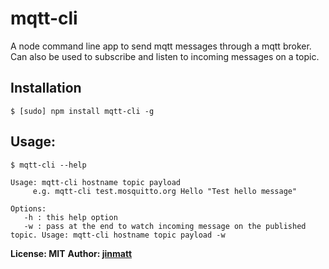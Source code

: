 # mqtt-cli

A node command line app to send mqtt messages through a mqtt broker. Can also be used to subscribe and listen to incoming messages on a topic.


## Installation

    $ [sudo] npm install mqtt-cli -g


## Usage:

    $ mqtt-cli --help

    Usage: mqtt-cli hostname topic payload
	     e.g. mqtt-cli test.mosquitto.org Hello "Test hello message"

    Options:
	   -h : this help option
	   -w : pass at the end to watch incoming message on the published topic. Usage: mqtt-cli hostname topic payload -w



**License: MIT**
**Author: [jinmatt](https://github.com/jinmatt)**
